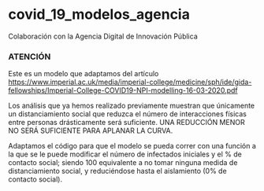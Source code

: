 # covid_19_modelos_agencia
Colaboración con la Agencia Digital de Innovación Pública

### ATENCIÓN

Este es un modelo que adaptamos del artículo https://www.imperial.ac.uk/media/imperial-college/medicine/sph/ide/gida-fellowships/Imperial-College-COVID19-NPI-modelling-16-03-2020.pdf

Los análisis que ya hemos realizado previamente muestran que únicamente un distanciamiento social que reduzca el número de interacciones físicas entre personas drásticamente será suficiente. UNA REDUCCIÓN MENOR NO SERÁ SUFICIENTE PARA APLANAR LA CURVA. 

Adaptamos el código para que el modelo se pueda correr con una función a la que se le puede modificar el número de infectados iniciales y el % de contacto social; siendo 100 equivalente a no tomar ninguna medida de distanciamiento social, y reduciéndose hasta el aislamiento (0% de contacto social).


